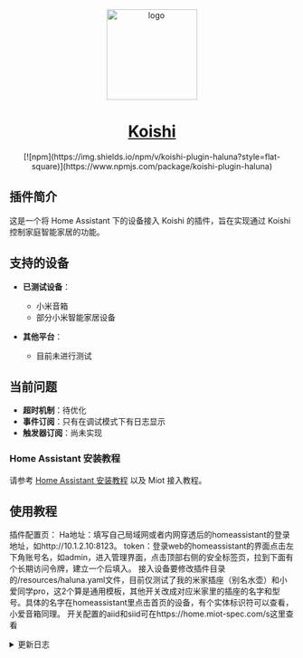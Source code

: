 <div align="center">
  <a href="https://koishi.chat/" target="_blank">
    <img width="160" src="https://koishi.chat/logo.png" alt="logo">
  </a>
  <h1 id="koishi"><a href="https://koishi.chat/" target="_blank">Koishi</a></h1>
</div>

<div align="center">
 [![npm](https://img.shields.io/npm/v/koishi-plugin-haluna?style=flat-square)](https://www.npmjs.com/package/koishi-plugin-haluna)

</div>


## 插件简介

这是一个将 Home Assistant 下的设备接入 Koishi 的插件，旨在实现通过 Koishi 控制家庭智能家居的功能。

## 支持的设备

- **已测试设备**：
  - 小米音箱
  - 部分小米智能家居设备

- **其他平台**：
  - 目前未进行测试

## 当前问题

- **超时机制**：待优化
- **事件订阅**：只有在调试模式下有日志显示
- **触发器订阅**：尚未实现

### Home Assistant 安装教程

请参考 [Home Assistant 安装教程](https://www.cnblogs.com/lumia1998/p/18529649) 以及 Miot 接入教程。


## 使用教程
插件配置页：
Ha地址：填写自己局域网或者内网穿透后的homeassistant的登录地址，如http://10.1.2.10:8123。
token：登录web的homeassistant的界面点击左下角账号名，如admin，进入管理界面，点击顶部右侧的安全标签页，拉到下面有个长期访问令牌，建立一个后填入。
接入设备要修改插件目录的/resources/haluna.yaml文件，目前仅测试了我的米家插座（别名水壶）和小爱同学pro，这2个算是通用模板，其他开关改成对应米家里的插座的名字和型号。具体的名字在homeassistant里点击首页的设备，有个实体标识符可以查看，小爱音箱同理。
开关配置的aiid和siid可在https://home.miot-spec.com/s这里查看
<details>
  <summary>更新日志</summary>

  ### 版本 0.0.1
  - 初始发布
  - 支持小米音箱和部分小米智能家居设备

  ### 版本 0.0.2
  - 忘记传lib了

  ### 版本 0.0.3
  - 添加readme
  ### 版本 0.0.4
  - 优化了readme，修复了小爱音箱未返回信息的bug。
  ### 版本 0.0.5
  - 修复调用小爱同学调用大模型时未返回信息的bug。
</details>
